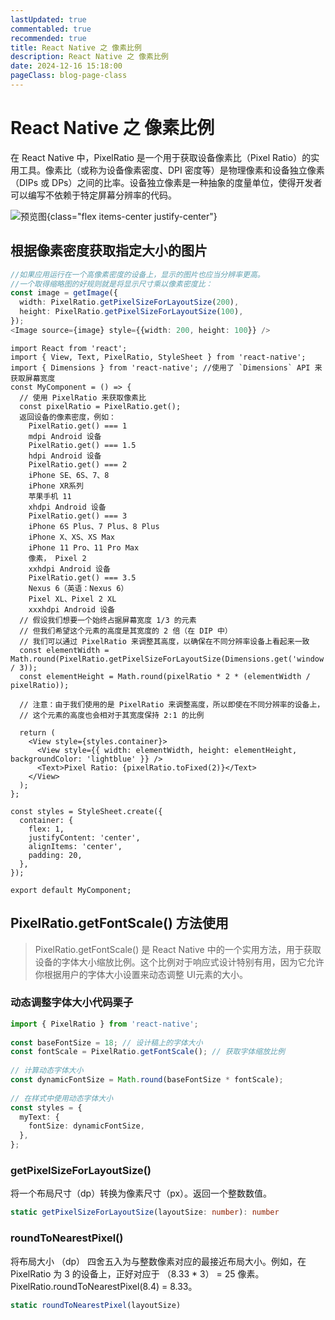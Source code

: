 ```yaml
---
lastUpdated: true
commentabled: true
recommended: true
title: React Native 之 像素比例
description: React Native 之 像素比例
date: 2024-12-16 15:18:00
pageClass: blog-page-class
---
```


# React Native 之 像素比例 #

在 React Native 中，PixelRatio 是一个用于获取设备像素比（Pixel Ratio）的实用工具。像素比（或称为设备像素密度、DPI 密度等）是物理像素和设备独立像素（DIPs 或 DPs）之间的比率。设备独立像素是一种抽象的度量单位，使得开发者可以编写不依赖于特定屏幕分辨率的代码。

![预览图](/images/rn_phones.png){class="flex items-center justify-center"}

## 根据像素密度获取指定大小的图片 ##

```ts
//如果应用运行在一个高像素密度的设备上，显示的图片也应当分辨率更高。
//一个取得缩略图的好规则就是将显示尺寸乘以像素密度比：
const image = getImage({
  width: PixelRatio.getPixelSizeForLayoutSize(200),
  height: PixelRatio.getPixelSizeForLayoutSize(100),
});
<Image source={image} style={{width: 200, height: 100}} />
```

```react
import React from 'react';  
import { View, Text, PixelRatio, StyleSheet } from 'react-native';  
import { Dimensions } from 'react-native'; //使用了 `Dimensions` API 来获取屏幕宽度
const MyComponent = () => {  
  // 使用 PixelRatio 来获取像素比  
  const pixelRatio = PixelRatio.get();  
  返回设备的像素密度，例如：
	PixelRatio.get() === 1
	mdpi Android 设备
	PixelRatio.get() === 1.5
	hdpi Android 设备
	PixelRatio.get() === 2
	iPhone SE、6S、7、8
	iPhone XR系列
	苹果手机 11
	xhdpi Android 设备
	PixelRatio.get() === 3
	iPhone 6S Plus、7 Plus、8 Plus
	iPhone X、XS、XS Max
	iPhone 11 Pro、11 Pro Max
	像素， Pixel 2
	xxhdpi Android 设备
	PixelRatio.get() === 3.5
	Nexus 6（英语：Nexus 6）
	Pixel XL、Pixel 2 XL
	xxxhdpi Android 设备
  // 假设我们想要一个始终占据屏幕宽度 1/3 的元素  
  // 但我们希望这个元素的高度是其宽度的 2 倍（在 DIP 中）  
  // 我们可以通过 PixelRatio 来调整其高度，以确保在不同分辨率设备上看起来一致  
  const elementWidth = Math.round(PixelRatio.getPixelSizeForLayoutSize(Dimensions.get('window').width / 3));  
  const elementHeight = Math.round(pixelRatio * 2 * (elementWidth / pixelRatio));  
  
  // 注意：由于我们使用的是 PixelRatio 来调整高度，所以即使在不同分辨率的设备上，  
  // 这个元素的高度也会相对于其宽度保持 2:1 的比例  
  
  return (  
    <View style={styles.container}>  
      <View style={{ width: elementWidth, height: elementHeight, backgroundColor: 'lightblue' }} />  
      <Text>Pixel Ratio: {pixelRatio.toFixed(2)}</Text>  
    </View>  
  );  
};  
  
const styles = StyleSheet.create({  
  container: {  
    flex: 1,  
    justifyContent: 'center',  
    alignItems: 'center',  
    padding: 20,  
  },  
});  
  
export default MyComponent;  
```

## PixelRatio.getFontScale() 方法使用 ##

> PixelRatio.getFontScale() 是 React Native 中的一个实用方法，用于获取设备的字体大小缩放比例。这个比例对于响应式设计特别有用，因为它允许你根据用户的字体大小设置来动态调整 UI元素的大小。

### 动态调整字体大小代码栗子 ###

```ts
import { PixelRatio } from 'react-native';  
  
const baseFontSize = 18; // 设计稿上的字体大小  
const fontScale = PixelRatio.getFontScale(); // 获取字体缩放比例  
  
// 计算动态字体大小  
const dynamicFontSize = Math.round(baseFontSize * fontScale);  
  
// 在样式中使用动态字体大小  
const styles = {  
  myText: {  
    fontSize: dynamicFontSize,  
  },  
};
```

### getPixelSizeForLayoutSize() ###

将一个布局尺寸（dp）转换为像素尺寸（px）。返回一个整数数值。

```ts
static getPixelSizeForLayoutSize(layoutSize: number): number
```

### roundToNearestPixel() ###

将布局大小 （dp） 四舍五入为与整数像素对应的最接近布局大小。例如，在 PixelRatio 为 3 的设备上，正好对应于 （8.33 * 3） = 25 像素。PixelRatio.roundToNearestPixel(8.4) = 8.33。

```ts
static roundToNearestPixel(layoutSize)
```
